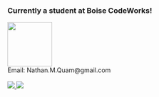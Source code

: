 <!--
**NathanMQuam/NathanMQuam** is a ✨ _special_ ✨ repository because its `README.md` (this file) appears on your GitHub profile.

Here are some ideas to get you started:

- 🔭 I’m currently working on ...
- 🌱 I’m currently learning ...
- 👯 I’m looking to collaborate on ...
- 🤔 I’m looking for help with ...
- 💬 Ask me about ...
- 📫 How to reach me: ...
- 😄 Pronouns: ...
- ⚡ Fun fact: ...
-->
<div>
	<h3>Currently a student at Boise CodeWorks!</h3>
	<a href="https://boisecodeworks.com/">
		<img src="https://bcw.blob.core.windows.net/public/img/www/assets/img/logos/cw-logo-square.png" height="100px" />
	</a>
</div>

<div>
	<div>Email: Nathan.M.Quam@gmail.com</div>
</div> <br />

<div>
  <a href="https://github.com/jakeoverall/jakeoverall" align="left">
    <img src="https://github-readme-stats.vercel.app/api/top-langs/?username=NathanMQuam&text_color=586069&layout=compact&hide_border=true&bg_color=fff&title_color=0366d6&count_private=true&include_all_commits=true" />
  </a>

  <a href="https://github.com/NathanMQuam/NathanMQuam" align="right">
    <img src="https://github-readme-stats.vercel.app/api?username=NathanMQuam&count_private=true&show_icons=true&icon_color=222&title_color=0366d6&text_color=586069&bg_color=fff&hide=issues&hide_border=true&include_all_commits=true" />
  </a>
</div>
